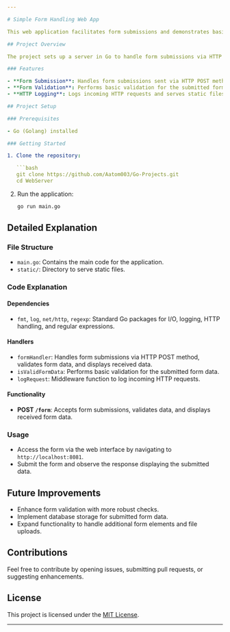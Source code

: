 ```yaml
---

# Simple Form Handling Web App

This web application facilitates form submissions and demonstrates basic handling of HTTP POST requests in Go (Golang).

## Project Overview

The project sets up a server in Go to handle form submissions via HTTP POST requests. It employs basic form validation and logs incoming requests.

### Features

- **Form Submission**: Handles form submissions sent via HTTP POST method.
- **Form Validation**: Performs basic validation for the submitted form data.
- **HTTP Logging**: Logs incoming HTTP requests and serves static files.

## Project Setup

### Prerequisites

- Go (Golang) installed

### Getting Started

1. Clone the repository:

   ```bash
   git clone https://github.com/Aatom003/Go-Projects.git
   cd WebServer
   ```

2. Run the application:

   ```bash
   go run main.go
   ```

## Detailed Explanation

### File Structure

- `main.go`: Contains the main code for the application.
- `static/`: Directory to serve static files.

### Code Explanation

#### Dependencies

- `fmt`, `log`, `net/http`, `regexp`: Standard Go packages for I/O, logging, HTTP handling, and regular expressions.

#### Handlers

- `formHandler`: Handles form submissions via HTTP POST method, validates form data, and displays received data.
- `isValidFormData`: Performs basic validation for the submitted form data.
- `logRequest`: Middleware function to log incoming HTTP requests.

#### Functionality

- **POST `/form`**: Accepts form submissions, validates data, and displays received form data.

### Usage

- Access the form via the web interface by navigating to `http://localhost:8081`.
- Submit the form and observe the response displaying the submitted data.

## Future Improvements

- Enhance form validation with more robust checks.
- Implement database storage for submitted form data.
- Expand functionality to handle additional form elements and file uploads.

## Contributions

Feel free to contribute by opening issues, submitting pull requests, or suggesting enhancements.

## License

This project is licensed under the [MIT License](LICENSE).

---
```

